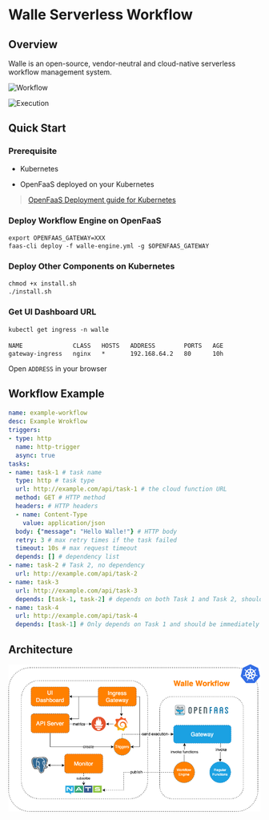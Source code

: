 # Walle Serverless Workflow

## Overview

Walle is an open-source, vendor-neutral and cloud-native serverless workflow management system.

![Workflow](./images/workflow.png)

![Execution](./images/execution.png)

## Quick Start

### Prerequisite

- Kubernetes

- OpenFaaS deployed on your Kubernetes

> [OpenFaaS Deployment guide for Kubernetes](https://docs.openfaas.cOpenfaasom/deployment/kubernetes)

### Deploy Workflow Engine on OpenFaaS

```shell
export OPENFAAS_GATEWAY=XXX
faas-cli deploy -f walle-engine.yml -g $OPENFAAS_GATEWAY
```

### Deploy Other Components on Kubernetes

```shell
chmod +x install.sh
./install.sh
```

### Get UI Dashboard URL

```shell
kubectl get ingress -n walle

NAME              CLASS   HOSTS   ADDRESS        PORTS   AGE
gateway-ingress   nginx   *       192.168.64.2   80      10h
```

Open `ADDRESS` in your browser

## Workflow Example
```yaml
name: example-workflow
desc: Example Wrokflow
triggers:
- type: http
  name: http-trigger
  async: true
tasks:
- name: task-1 # task name
  type: http # task type
  url: http://example.com/api/task-1 # the cloud function URL
  method: GET # HTTP method
  headers: # HTTP headers
  - name: Content-Type
    value: application/json
  body: {"message": "Hello Walle!"} # HTTP body
  retry: 3 # max retry times if the task failed
  timeout: 10s # max request timeout
  depends: [] # dependency list
- name: task-2 # Task 2, no dependency
  url: http://example.com/api/task-2
- name: task-3
  url: http://example.com/api/task-3
  depends: [task-1, task-2] # depends on both Task 1 and Task 2, should be run after them
- name: task-4
  url: http://example.com/api/task-4
  depends: [task-1] # Only depends on Task 1 and should be immediately run after Task 1
```

## Architecture

![Architecture Diagram](./images/Architecture.png)